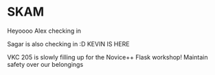 SKAM
====
Heyoooo Alex checking in

Sagar is also checking in :D
KEVIN IS HERE

VKC 205 is slowly filling up for the Novice++ Flask workshop! Maintain safety over our belongings
